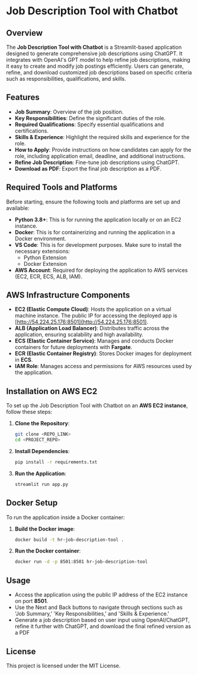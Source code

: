 # Job Description Tool with Chatbot

## Overview
The **Job Description Tool with Chatbot** is a Streamlit-based application designed to generate comprehensive job descriptions using ChatGPT. It integrates with OpenAI's GPT model to help refine job descriptions, making it easy to create and modify job postings efficiently. Users can generate, refine, and download customized job descriptions based on specific criteria such as responsibilities, qualifications, and skills.

## Features
- **Job Summary**: Overview of the job position.
- **Key Responsibilities**: Define the significant duties of the role.
- **Required Qualifications**: Specify essential qualifications and certifications.
- **Skills & Experience**: Highlight the required skills and experience for the role.
- **How to Apply**: Provide instructions on how candidates can apply for the role, including application email, deadline, and additional instructions.
- **Refine Job Description**: Fine-tune job descriptions using ChatGPT.
- **Download as PDF**: Export the final job description as a PDF.

## Required Tools and Platforms

Before starting, ensure the following tools and platforms are set up and available:

- **Python 3.8+**: This is for running the application locally or on an EC2 instance.
- **Docker**: This is for containerizing and running the application in a Docker environment.
- **VS Code**: This is for development purposes. Make sure to install the necessary extensions:
  - Python Extension
  - Docker Extension
- **AWS Account**: Required for deploying the application to AWS services (EC2, ECR, ECS, ALB, IAM).


## AWS Infrastructure Components

- **EC2 (Elastic Compute Cloud)**: Hosts the application on a virtual machine instance. The public IP for accessing the deployed app is [http://54.224.25.176:8501](http://54.224.25.176:8501).
- **ALB (Application Load Balancer)**: Distributes traffic across the application, ensuring scalability and high availability.
- **ECS (Elastic Container Service)**: Manages and conducts Docker containers for future deployments with **Fargate**.
- **ECR (Elastic Container Registry)**: Stores Docker images for deployment in **ECS**.
- **IAM Role**: Manages access and permissions for AWS resources used by the application.

## Installation on AWS EC2

To set up the Job Description Tool with Chatbot on an **AWS EC2 instance**, follow these steps:

1. **Clone the Repository**:
    ```bash
    git clone <REPO_LINK>
    cd <PROJECT_REPO>
    ```

2. **Install Dependencies**:
    ```bash
    pip install -r requirements.txt
    ```

3. **Run the Application**:
    ```bash
    streamlit run app.py
    ```
## Docker Setup

To run the application inside a Docker container:

1. **Build the Docker image**:
    ```bash
    docker build -t hr-job-description-tool .
    ```

2. **Run the Docker container**:
    ```bash
    docker run -d -p 8501:8501 hr-job-description-tool
    ```
    
## Usage

- Access the application using the public IP address of the EC2 instance on port **8501**.
- Use the Next and Back buttons to navigate through sections such as 'Job Summary,' 'Key Responsibilities,' and 'Skills & Experience.'
- Generate a job description based on user input using OpenAI/ChatGPT, refine it further with ChatGPT, and download the final refined version as a PDF

## License

This project is licensed under the MIT License.

